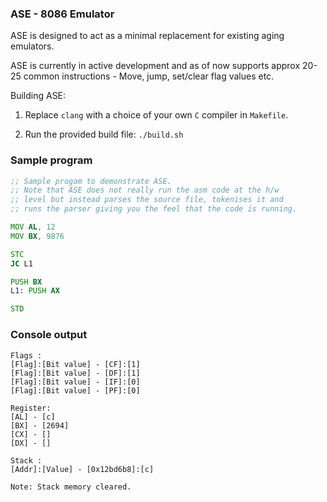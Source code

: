 ### ASE - 8086 Emulator
ASE is designed to act as a minimal replacement for existing aging emulators.

ASE is currently in active development and as of now supports approx 20-25 common
instructions - Move, jump, set/clear flag values etc.

Building ASE:

1) Replace `clang` with a choice of your own `C` compiler in `Makefile`.

2) Run the provided build file: `./build.sh`

### Sample program

```asm
;; Sample progam to demonstrate ASE.
;; Note that ASE does not really run the asm code at the h/w
;; level but instead parses the source file, tokenises it and
;; runs the parser giving you the feel that the code is running.

MOV AL, 12
MOV BX, 9876

STC
JC L1

PUSH BX
L1: PUSH AX

STD
```

### Console output
```
Flags :
[Flag]:[Bit value] - [CF]:[1]
[Flag]:[Bit value] - [DF]:[1]
[Flag]:[Bit value] - [IF]:[0]
[Flag]:[Bit value] - [PF]:[0]

Register:
[AL] - [c]
[BX] - [2694]
[CX] - []
[DX] - []

Stack :
[Addr]:[Value] - [0x12bd6b8]:[c]

Note: Stack memory cleared.

```
